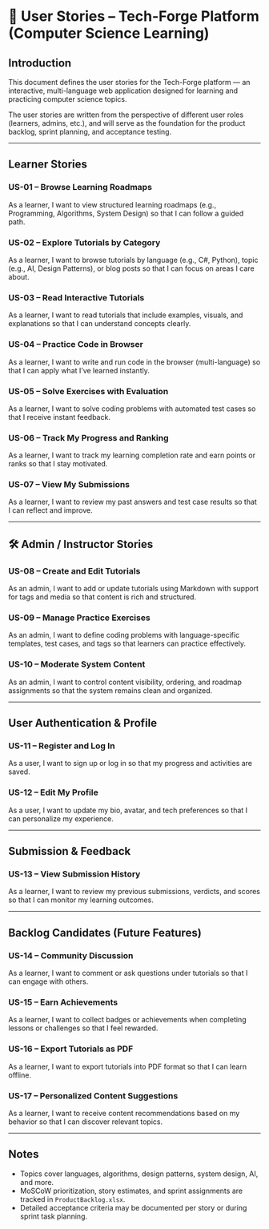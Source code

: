 # 📘 User Stories – Tech-Forge Platform (Computer Science Learning)

## Introduction
This document defines the user stories for the Tech-Forge platform — an interactive, multi-language web application designed for learning and practicing computer science topics.

The user stories are written from the perspective of different user roles (learners, admins, etc.), and will serve as the foundation for the product backlog, sprint planning, and acceptance testing.

---

## Learner Stories

### US-01 – Browse Learning Roadmaps
As a learner, I want to view structured learning roadmaps (e.g., Programming, Algorithms, System Design) so that I can follow a guided path.

### US-02 – Explore Tutorials by Category
As a learner, I want to browse tutorials by language (e.g., C#, Python), topic (e.g., AI, Design Patterns), or blog posts so that I can focus on areas I care about.

### US-03 – Read Interactive Tutorials
As a learner, I want to read tutorials that include examples, visuals, and explanations so that I can understand concepts clearly.

### US-04 – Practice Code in Browser
As a learner, I want to write and run code in the browser (multi-language) so that I can apply what I’ve learned instantly.

### US-05 – Solve Exercises with Evaluation
As a learner, I want to solve coding problems with automated test cases so that I receive instant feedback.

### US-06 – Track My Progress and Ranking
As a learner, I want to track my learning completion rate and earn points or ranks so that I stay motivated.

### US-07 – View My Submissions
As a learner, I want to review my past answers and test case results so that I can reflect and improve.

---

## 🛠️ Admin / Instructor Stories

### US-08 – Create and Edit Tutorials
As an admin, I want to add or update tutorials using Markdown with support for tags and media so that content is rich and structured.

### US-09 – Manage Practice Exercises
As an admin, I want to define coding problems with language-specific templates, test cases, and tags so that learners can practice effectively.

### US-10 – Moderate System Content
As an admin, I want to control content visibility, ordering, and roadmap assignments so that the system remains clean and organized.

---

## User Authentication & Profile

### US-11 – Register and Log In
As a user, I want to sign up or log in so that my progress and activities are saved.

### US-12 – Edit My Profile
As a user, I want to update my bio, avatar, and tech preferences so that I can personalize my experience.

---

## Submission & Feedback

### US-13 – View Submission History
As a learner, I want to review my previous submissions, verdicts, and scores so that I can monitor my learning outcomes.

---

## Backlog Candidates (Future Features)

### US-14 – Community Discussion
As a learner, I want to comment or ask questions under tutorials so that I can engage with others.

### US-15 – Earn Achievements
As a learner, I want to collect badges or achievements when completing lessons or challenges so that I feel rewarded.

### US-16 – Export Tutorials as PDF
As a learner, I want to export tutorials into PDF format so that I can learn offline.

### US-17 – Personalized Content Suggestions
As a learner, I want to receive content recommendations based on my behavior so that I can discover relevant topics.

---

## Notes
- Topics cover languages, algorithms, design patterns, system design, AI, and more.
- MoSCoW prioritization, story estimates, and sprint assignments are tracked in `ProductBacklog.xlsx`.
- Detailed acceptance criteria may be documented per story or during sprint task planning.
